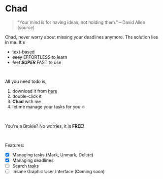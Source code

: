 # Chad

>“Your mind is for having ideas, not holding them.” – David Allen (source) 

Chad, never worry about missing your deadlines anymore. Ths solution lies in me. It's
- text-based
- ~~easy~~ EFFORTLESS to learn
- ~~fast~~ **_SUPER_** FAST to use 

<br/>

All you need todo is,
1. download it from [here](https://github.com/Jnjy/ip/releases/tag/v0.1)
2. double-click it
3. **Chad** with me
4. let me manage your tasks for you :fire:

<br/>

You're a Brokie? No worries, it is **FREE**!

<br/>

Features:
- [x] Managing tasks (Mark, Unmark, Delete)
- [x] Managing deadlines
- [ ] Search tasks
- [ ] Insane Graphic User Interface (Coming soon)
